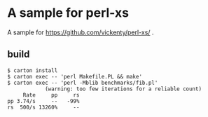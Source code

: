 # A sample for perl-xs

A sample for https://github.com/vickenty/perl-xs/ .

## build

```
$ carton install
$ carton exec -- 'perl Makefile.PL && make'
$ carton exec -- 'perl -Mblib benchmarks/fib.pl'
            (warning: too few iterations for a reliable count)
     Rate     pp     rs
pp 3.74/s     --   -99%
rs  500/s 13260%     --
```
